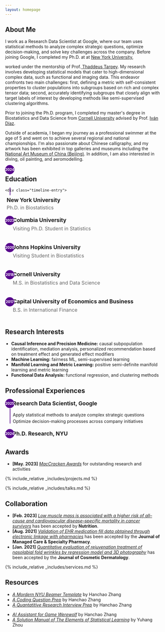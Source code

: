 ```yaml
---
layout: homepage
---
```


## About Me

<!-- I'm a <a href="https://med.nyu.edu/departments-institutes/population-health/divisions-sections-centers/biostatistics/" target="_blank"> Statistics</a> Ph.D. candidate at <a href="https://www.nyu.edu/" target="_blank"> New York University</a>, -->

I work as a Research Data Scientist at Google, where our team uses statistical methods to analyze complex strategic questions, optimize decision-making, and solve key challenges across the company. Before joining Google, I completed my Ph.D. at at <a href="https://www.nyu.edu/" target="_blank"> New York University</a>,

<!-- 's <a href="https://med.nyu.edu/" target="_blank"> Grossman School of Medicine</a> -->
<!-- , specifically within the <a href="https://med.nyu.edu/research/sackler-institute-graduate-biomedical-sciences/" target="_blank"> Vilcek institute of Biomedical Sciences</a> and the Department of <a href="https://med.nyu.edu/departments-institutes/population-health/" target="_blank"> Population Health</a>. Under the mentorship of Prof.  -->

worked under the mentorship of Prof.<a href="https://scholar.google.com/citations?user=QtyFQVYAAAAJ&hl=en" target="_blank"> Thaddeus Tarpey</a>. My research involves developing statistical models that cater to high-dimensional complex data, such as functional and imaging data. This endeavor confronts two main challenges: first, defining a metric with self-consistent properties to cluster populations into subgroups based on rich and complex tensor data; second, accurately identifying subgroups that closely align with target labels of interest by developing methods like semi-supervised clustering algorithms.

<!-- In the summer of 2022, I had the opportunity to work as a Research Data Scientist Intern at <a href="https://about.google" target="_blank"> Google</a>, where I applied my statistical skills to real-world problems.  -->

Prior to joining the Ph.D. program, I completed my master's degree in Biostatistics and Data Science from <a href="https://www.cornell.edu" target = "_blank"> Cornell University</a> advised by Prof. <a href= "https://www.idiaz.xyz" target = "_blank"> Iván Díaz</a>.

<!-- and my bachelor's degree in International Finance from <a href="https://www.cueb.edu.cn" target = "_blank"> Capital University of Economics and Business</a>.  -->
<!--
I am an alumnus of the <a href="https://opencasestudies.github.io/" target="_blank"> Open Case Study Project</a> at <a href="https://www.jhsph.edu/" target="_blank"> the Bloomberg School of Public Health </a> of <a href="https://www.jhu.edu/" target="_blank"> the Johns Hopkins University</a>. -->

Outside of academia, I began my journey as a professional swimmer at the age of 5 and went on to achieve several regional and national championships. I'm also passionate about Chinese calligraphy, and my artwork has been exhibited in top galleries and museums including the <a href="http://www.namoc.org/" target="_blank"> National Art Museum of China (Beijing)</a>. In addition, I am also interested in diving, oil painting, and aeromodelling.

<div style="display: flex; flex-wrap: wrap; gap: 20px;">
  <div class="timeline-container" style="flex: 1; min-width: 300px;">
    <h2>Education</h2>
    <div class="timeline-line"></div>

    <div class="timeline-entry">

  <div class="year-circle">2024</div>
  <div style="display: flex; flex-direction: column; gap: 2px;padding-left: 5px;">
    <h3 style="margin: 0; font-size: 1.1rem; line-height: 1.3;"><i class="fas fa-graduation-cap"></i> New York University</h3>
    <div style="font-size: 1rem; color: #666; margin: 0; ">Ph.D. in Biostatistics</div>
  </div>
</div>

  <div class="timeline-entry">
    <div class="year-circle">2023</div>
    <h3 style="margin: 0; font-size: 1.1rem; line-height: 1.3;"><i class="fas fa-briefcase"></i> Columbia University</h3>
    <div style="font-size: 1rem; color: #666; margin: 0; ">Visiting Ph.D. Student in Statistics</div>
  </div>

  <div class="timeline-entry">
    <div class="year-circle">2020</div>
    <h3 style="margin: 0; font-size: 1.1rem; line-height: 1.3;"><i class="fas fa-briefcase"></i> Johns Hopkins University</h3>
    <div style="font-size: 1rem; color: #666; margin: 0; ">Visiting Student in Biostatistics</div>
  </div>

  <div class="timeline-entry">
    <div class="year-circle">2018</div>
    <h3 style="margin: 0; font-size: 1.1rem; line-height: 1.3;"><i class="fas fa-university"></i> Cornell University</h3>
    <div style="font-size: 1rem; color: #666; margin: 0; ">M.S. in Biostatistics and Data Science</div>
  </div>

  <div class="timeline-entry">
    <div class="year-circle">2017</div>
    <h3 style="margin: 0; font-size: 1.1rem; line-height: 1.3;"><i class="fas fa-book"></i> Capital University of Economics and Business</h3>
    <div style="font-size: 1rem; color: #666; margin: 0; ">B.S. in International Finance</div>
  </div>

  </div>

  <div style="flex: 1; min-width: 300px;">
  <h2>Research Interests</h2>
  <ul style="padding-left: 20px;">
    <li><strong>Causal Inference and Precision Medicine:</strong> causal subpopulation identification, mediation analysis, personalized recommendation based on treatment effect and generated effect modifiers</li>
    <li><strong>Machine Learning:</strong> fairness ML, semi-supervised learning</li>
    <li><strong>Manifold Learning and Metric Learning:</strong> positive semi-definite manifold learning and metric learning</li>
    <li><strong>Functional Data Analysis:</strong> functional regression, and clustering methods</li>
  </ul>
</div>

<style>
  .year-circle {
    position: absolute;
    left: 0px;
    top: -3px;
    width: 30px;
    height: 30px;
    background-color: #57068C;
    color: white;
    font-weight: bold;
    font-size: 0.7rem;
    border-radius: 50%;
    display: flex;
    align-items: center;
    justify-content: center;
    z-index: 2;
  }
  .timeline-container {
    max-width: 800px;
    margin: 0;
    padding-left: 0;
    position: relative;
  }

  .timeline-line {
    position: absolute;
    top: 70px; /* Start after PhD entry */
    left: 15px;
    width: 1.5px;
    height: calc(100% - 120px); /* Adjusted to stop just below BS entry */
    background: #57068C;
  }

  .timeline-entry {
    position: relative;
    margin-bottom: 20px;
    padding-left: 25px;
  }

  .timeline-entry .dot {
    position: absolute;
    left: -10px;
    top: 0;
    width: 20px;
    height: 20px;
    border-radius: 50%;
    background: #57068C;
    border: 3px solid #fff;
    display: none;
  }

  .timeline-entry h3 {
    margin: 0 0 10px 0;
    font-size: 1.1rem;
    line-height: 1.4;
    padding-bottom: 5px;
  }

  .timeline-entry ul {
    margin: 10px 0 0 0;
    padding: 0;
    list-style: none;
  }

  .timeline-entry ul li {
    margin-bottom: 4px;
  }
</style>

<div class="timeline-container">
  <h2>Professional Experiences</h2>
  <div class="timeline-line"></div>

  <!-- Entry 1: Current Position -->
  <div class="timeline-entry">
    <div class="year-circle">2025</div>
    <h3><i class="fas fa-briefcase"></i> Research Data Scientist, Google</h3>
    <ul>
      <li>Apply statistical methods to analyze complex strategic questions</li>
      <li>Optimize decision-making processes across company initiatives</li>
    </ul>
  </div>

  <!-- Entry 2: Previous Position -->
  <div class="timeline-entry">
    <div class="year-circle">2024</div>
    <h3><i class="fas fa-graduation-cap"></i> Ph.D. Research, NYU</h3>
  </div>
</div>
</div>

## Awards

- **[May. 2023]** <a href="https://gsas.nyu.edu/admissions/financial-aid/graduate-school-fellowships-and-assistantships.html" target="_blank">_MacCracken Awards_</a> for outstanding research and activities

<!-- {% include_relative _includes/publications.md %} -->

{% include_relative _includes/projects.md %}

{% include_relative _includes/talks.md %}

## Collaboration

<!-- - **[Feb. 2020]** Our paper about incremental learning is accepted to CVPR 2020.
- **[Feb. 2020]** We will host the ACM Multimedia Asia 2020 conference in Singapore!
- **[Sept. 2019]** Our paper about few-shot learning is accepted to NeurIPS 2019. -->

- **[Feb. 2023]** <a href="https://www.sciencedirect.com/science/article/pii/S089990072200346X" target="_blank">_Low muscle mass is associated with a higher risk of all–cause and cardiovascular disease–specific mortality in cancer survivors_</a> has been accepted by **Nutrition**.
- **[Aug. 2021]** <a href="https://www.jmcp.org/doi/full/10.18553/jmcp.2021.27.10.1482" target="_blank">_Validation of EHR medication fill data obtained through electronic linkage with pharmacies_</a> has been accepted by the **Journal of Managed Care & Specialty Pharmacy**.
- **[Jan. 2021]** <a href="https://onlinelibrary.wiley.com/doi/abs/10.1111/jocd.13486" target="_blank">_Quantitative evaluation of rejuvenation treatment of nasolabial fold wrinkles by regression model and 3D photography_</a> has been accepted by the **Journal of Cosmetic Dermatology**.

{% include_relative _includes/services.md %}

## Resources

- <a href="https://github.com/Hanchao-Zhang/nyu_mordern_beamer_template/blob/main/demo.pdf" target="_blank">_A Mordern NYU Beamer Template_</a> by Hanchao Zhang
- <a href="https://github.com/Hanchao-Zhang/LeetCode-Prep/blob/main/main.pdf" target="_blank">_A Coding Question Prep_</a> by Hanchao Zhang
- <a href="https://github.com/Hanchao-Zhang/LeetQuant-Note/blob/main/Prep/Quant%20Research.pdf" target="_blank">_A Quantatitive Research Interview Prep_</a> by Hanchao Zhang
<!-- https://yuhangzhou88.github.io/ESL_Solution/  -->
- <a href="https://werewolf-assistant.streamlit.app/" target="_blank">_AI Assistant for Game Werewolf_</a> by Hanchao Zhang
- <a href="https://yuhangzhou88.github.io/ESL_Solution/" target="_blank">_A Solution Manual of The Elements of Statistical Learning_</a> by Yuhang Zhou
